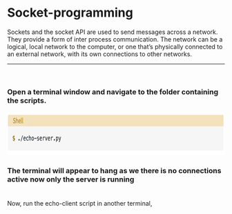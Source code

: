 # Socket-programming
Sockets and the socket API are used to send messages across a network. They provide a form of inter process communication. The network can be a logical, local network to the computer, or one that’s physically connected to an external network, with its own connections to other networks.
<hr><br>
<h3> Open a terminal window and navigate to the folder containing the scripts.</h3>
<img height = 100 width=1000 src = "https://github.com/PRITAM9679/Python-programming/blob/main/index1.png">
<br>
<h3>The terminal will appear to hang as we there is no connections active now only the server is running<br><br></h3>
 Now, run the echo-client script in another terminal,
